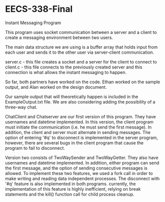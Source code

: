 # EECS-338-Final

Instant Messaging Program

This program uses socket communication between a 
server and a client to create a messaging environment between two users.

The main data structure we are using is a buffer array that holds input from
each user and sends it to the other user via server-client communication.

server.c - this file creates a socket and a server for the client to connect to
client.c - this file connects to the previously created server and this connection
	is what allows the instant messaging to happen.

So far, both partners have worked on the code. Ethan worked on the sample 
output, and Alan worked on the design document. 

Our sample output that will theoretically happen is included in the ExampleOutput.txt
file. We are also considering adding the possibility of a three-way chat. 

ChatClient and Chatserver are our first version of this program. They have usernames and datetime implemented. In this version, the client program must initiate the communication (i.e. he must send the first message). In addition, the client and server must alternate in sending messages. The option of entering '#q' to disconnect is implemented in the server program, however, there are several bugs in the client program that cause the program to fail to disconnect.

Version two consists of TwoWaySender and TwoWayGetter. They also have usernames and datetime implemented. In addition, either program can send the first message, and the option of sending consecutive messages is allowed. To implement these two features, we used a fork call in order to make writing and reading data independent processes. The disconnect with '#q' feature is also implemented in both programs. currently, the implementation of this feature is highly inefficient, relying on break statements and the kill() function call for child process cleanup. 
